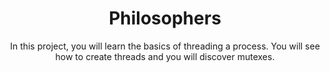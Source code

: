 <h1 align="center">
Philosophers
</h1>

<p align="center">
In this project, you will learn the basics of threading a process.
You will see how to create threads and you will discover mutexes.
</p>
